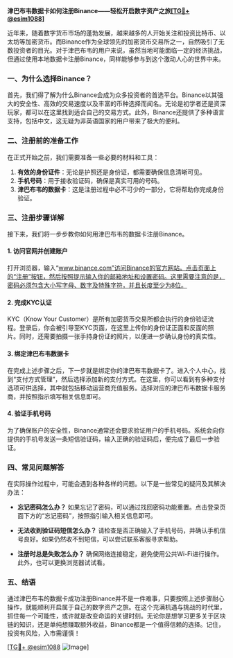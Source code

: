 **津巴布韦数据卡如何注册Binance——轻松开启数字资产之旅[[TG💪+ @esim1088](https://t.me/s/esim1088)]**

近年来，随着数字货币市场的蓬勃发展，越来越多的人开始关注和投资比特币、以太坊等加密货币。而Binance作为全球领先的加密货币交易所之一，自然吸引了无数投资者的目光。对于津巴布韦的用户来说，虽然当地可能面临一定的经济挑战，但通过使用本地数据卡注册Binance，同样能够参与到这个激动人心的世界中来。

### 一、为什么选择Binance？

首先，我们得了解为什么Binance会成为众多投资者的首选平台。Binance以其强大的安全性、高效的交易速度以及丰富的币种选择而闻名。无论是初学者还是资深玩家，都可以在这里找到适合自己的交易方式。此外，Binance还提供了多种语言支持，包括中文，这无疑为非英语国家的用户带来了极大的便利。

### 二、注册前的准备工作

在正式开始之前，我们需要准备一些必要的材料和工具：

1. **有效的身份证件**：无论是护照还是身份证，都需要确保信息清晰可见。
2. **手机号码**：用于接收验证码，确保是真实可用的号码。
3. **津巴布韦的数据卡**：这是注册过程中必不可少的一部分，它将帮助你完成身份验证。

### 三、注册步骤详解

接下来，我们将一步步教你如何用津巴布韦的数据卡注册Binance。

#### 1. 访问官网并创建账户

打开浏览器，输入“www.binance.com”访问Binance的官方网站。点击页面上的“注册”按钮，然后按照提示输入你的邮箱地址和设置密码。这里需要注意的是，密码必须包含大小写字母、数字及特殊字符，并且长度至少为8位。

#### 2. 完成KYC认证

KYC（Know Your Customer）是所有加密货币交易所都会执行的身份验证流程。登录后，你会被引导至KYC页面，在这里上传你的身份证正面和反面的照片。同时，还需要拍摄一张手持身份证的照片，以便进一步确认身份的真实性。

#### 3. 绑定津巴布韦数据卡

在完成上述步骤之后，下一步就是绑定你的津巴布韦数据卡了。进入个人中心，找到“支付方式管理”，然后选择添加新的支付方式。在这里，你可以看到有多种支付选项可供选择，其中就包括移动运营商充值服务。选择对应的津巴布韦数据卡服务商，并按照指示填写相关信息即可。

#### 4. 验证手机号码

为了确保账户的安全性，Binance通常还会要求验证用户的手机号码。系统会向你提供的手机号发送一条短信验证码，输入正确的验证码后，便完成了最后一步验证。

### 四、常见问题解答

在实际操作过程中，可能会遇到各种各样的问题。以下是一些常见的疑问及其解决办法：

- **忘记密码怎么办？**
  如果忘记了密码，可以通过找回密码功能重置。点击登录页面下方的“忘记密码”，按照指引输入相关信息即可。

- **无法收到验证码短信怎么办？**
  请检查是否正确输入了手机号码，并确认手机信号良好。如果仍然收不到短信，可以尝试联系客服寻求帮助。

- **注册时总是失败怎么办？**
  确保网络连接稳定，避免使用公共Wi-Fi进行操作。此外，也可以更换浏览器试试看。

### 五、结语

通过津巴布韦的数据卡成功注册Binance并不是一件难事，只要按照上述步骤耐心操作，就能顺利开启属于自己的数字资产之旅。在这个充满机遇与挑战的时代里，抓住每一个可能性，或许就是改变命运的关键时刻。无论你是想学习更多关于区块链的知识，还是单纯想赚取额外收益，Binance都是一个值得信赖的选择。记住，投资有风险，入市需谨慎！

[[TG💪+ @esim1088](https://t.me/s/esim1088) ![Image](https://i.postimg.cc/4NQfJmqS/Snipaste-2025-05-13-00-14-12.png)]